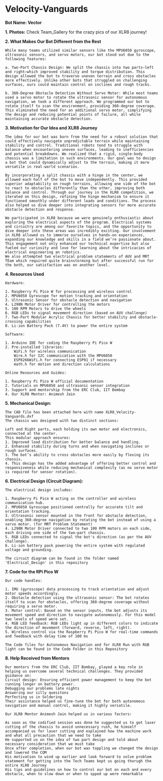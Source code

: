 # Velocity-Vanguards

**Bot Name: Vector**

**1. Photos:** Check Team_Gallery for the crazy pics of our XLR8 journey! 

**2. What Makes Our Bot Different from the Rest**

    While many teams utilized similar sensors like the MPU6050 gyroscope, ultrasonic sensors, and servo motors, our bot stood out due to the following features:

    a. Two-Part Chassis Design: We split the chassis into two parts—left and right—which improved stability and torque distribution. This design allowed the bot to traverse uneven terrain and cross obstacles more effectively. Unlike other bots that struggled on challenging surfaces, ours could maintain control on inclines and rough tracks.

    b. 360-Degree Obstacle Detection Without Servo Motor: While most teams used a servo motor to rotate the ultrasonic sensor for autonomous navigation, we took a different approach. We programmed our bot to rotate itself to scan the environment, providing 360-degree coverage. This eliminated the need for an additional servo motor, simplifying the design and reducing potential points of failure, all while maintaining accurate obstacle detection.

**3. Motivation for Our Idea and XLR8 Journey**

    The idea for our bot was born from the need for a robust solution that could effectively navigate unpredictable terrain while maintaining stability and control. Traditional robots tend to struggle with balance when encountering uneven surfaces, leading to inefficiencies and potential breakdowns. We realized that a rigid, single-body chassis was a limitation in such environments. Our goal was to design a bot that could dynamically adjust to the terrain, making it more versatile in real-world scenarios.

    By incorporating a split chassis with a hinge in the center, we allowed each half of the bot to move independently. This provided superior adaptability on rough terrains, allowing one side of the bot to react to obstacles differently than the other, improving both balance and control. Through our journey in the XLR8 competition, we iterated on this design, refining the hinge mechanism to ensure it functioned smoothly under different loads and conditions. The process also helped us dive deeper into integrating sensors for more accurate obstacle detection and response.

    We participated in XLR8 because we were genuinely enthusiastic about exploring the electrical aspects of the program. Electrical systems and circuitry are among our favorite topics, and the opportunity to dive deeper into these areas was incredibly exciting. Our involvement in XLR8 allowed us to immerse ourselves in hands-on experiences, expanding our knowledge and skills in a field we’re passionate about. This engagement not only enhanced our technical expertise but also fueled our curiosity and love for learning about the intricacies of electrical engineering an robotics.
    We also attempted two electrical problem statements of AUV and MRT TEam which required quite brainstorming but after successful run for the both, our satisfaction was on another level.


**4. Resources Used**

    Hardware:

    1. Raspberry Pi Pico W for processing and wireless control
    2. MPU6050 Gyroscope for motion tracking and orientation
    3. Ultrasonic Sensor for obstacle detection and navigation
    4. L298N Motor Driver for controlling the motors
    5. 100 RPM Motors to drive the wheels
    6. RGB LEDs to signal movement direction (based on AUV challenge)
    7. Two-Part Modular Acrylic Chassis for better stability and obstacle-crossing capabilities
    8. Li-ion Battery Pack (7.4V) to power the entire system
    
    Software:

    1. Arduino IDE for coding the Raspberry Pi Pico W
    2. Pre-installed libraries:
        WiFi.h for wireless communication
        Wire.h for I2C communication with the MPU6050
        ESP8266WiFi.h for connecting ESP01 if necessary
        math.h for motion and direction calculations
    
    Online Resources and Guides:

    1. Raspberry Pi Pico W official documentation
    2. Tutorials on MPU6050 and ultrasonic sensor integration
    3. Support and mentorship from the ERC Club, IIT Bombay
    4. Our XLR8 Mentor: Animesh Jain

    
**5. Mechanical Design:**

    The CAD file has been attached here with name XLR8_Velocity-Vanguards.dxf
    The chassis was designed with two distinct sections:
    
    Left and Right parts, each holding its own motor and electronics, connected at the center.
    This modular approach ensures:
    1. Improved load distribution for better balance and handling.
    2. Enhanced stability during turns and when navigating inclines or rough surfaces.
    3. The bot’s ability to cross obstacles more easily by flexing its chassis.
    4. This design has the added advantage of offering better control and responsiveness while reducing mechanical complexity (as no servo motor is required for sensor rotation).

**6. Electrical Design (Circuit Diagram):**

    The electrical design includes:
    
    1. Raspberry Pi Pico W acting as the controller and wireless communication hub.
    2. MPU6050 Gyroscope positioned centrally for accurate tilt and orientation tracking.
    3. Ultrasonic sensor mounted in the front for obstacle detection, enabling 360-degree navigation by rotating the bot instead of using a servo motor. (for MRT Problem Statement)
    4. L298N Motor Driver connected to two 100 RPM motors on each side, each driving one side of the two-part chassis.
    5. RGB LEDs connected to signal the bot's direction (as per the AUV challenge).
    6. Li-ion battery pack powering the entire system with regulated voltage and grounding.

    The circuit diagram can be found in the folder named 'Electrical_Design' in this repository
    
**7. Code for the RPi Pico W**

    Our code handles:
    
    1. IMU (gyroscope) data processing to track orientation and adjust motor speeds accordingly.
    2. Obstacle detection using the ultrasonic sensor: The bot rotates itself to scan for obstacles, offering 360-degree coverage without requiring a servo motor. 
    3. Motor control: Based on the sensor inputs, the bot adjusts its movement speed and direction to navigate autonomously. For this model two levels of speed were set.
    4. RGB LED feedback: RGB LEDs light up in different colors to indicate the direction of movement (forward, reverse, left, right).
    5. Wireless control via the Raspberry Pi Pico W for real-time commands and feedback with delay time of 100 ms

    The Code files for Autonomous Navigation and for XLR8 Run with RGB light can be found in the Code Folder in this Repository

   


**8. Help Received from Mentors**

    Our mentors from the ERC Club, IIT Bombay, played a key role in helping us overcome several technical challenges. They provided guidance on:
    Circuit design: Ensuring efficient power management to keep the bot running longer on battery power.
    Debugging our problems late nights
    Answering our silly quesitons
    Perfecting us in Soldering
    Their assistance helped us fine-tune the bot for both autonomous navigation and manual control, making it highly versatile.

    Our XLR8 Mentor Animesh Jain helped us in various factors:

    As soon as the codified session was done he suggested us to get laser cutting of the chassis to avoid unnecessary rush, he himself accompanied us for laser cutting and explained how the machine work and what all precaution that we need to take
    He supported us on the idea of two part design and told about necessary consideration that we must take
    Once after completion, when our bot was toppling we changed the design and lowered the COM
    His motivation to wind up earlier and look forward to solve problem statement for getting into the Tech Teams kept us going thorugh the entire XLR8 Journey
    His tips and guidelines on how to control our bot on each and every obstacle, when to slow down or when to spped up were remarkable
